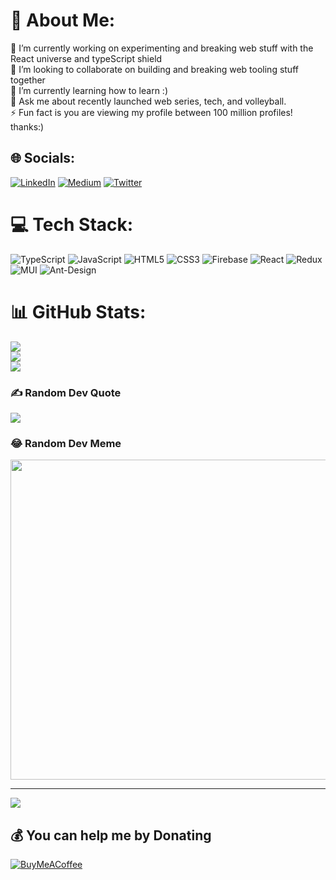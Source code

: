 # 💫 About Me:
🔭 I’m currently working on experimenting and breaking web stuff with the React universe and typeScript shield <br>👯 I’m looking to collaborate on building and breaking web tooling stuff together<br>🌱 I’m currently learning how to learn :)<br>💬 Ask me about recently launched web series, tech, and volleyball.<br>⚡ Fun fact is you are viewing my profile between 100 million profiles! thanks:)


## 🌐 Socials:
[![LinkedIn](https://img.shields.io/badge/LinkedIn-%230077B5.svg?logo=linkedin&logoColor=white)](https://linkedin.com/in/https://www.linkedin.com/in/aman-mulani-6b122314b/) [![Medium](https://img.shields.io/badge/Medium-12100E?logo=medium&logoColor=white)](https://medium.com/@amanmulani) [![Twitter](https://img.shields.io/badge/Twitter-%231DA1F2.svg?logo=Twitter&logoColor=white)](https://twitter.com/https://twitter.com/Amn_mulani) 

# 💻 Tech Stack:
![TypeScript](https://img.shields.io/badge/typescript-%23007ACC.svg?style=for-the-badge&logo=typescript&logoColor=white) ![JavaScript](https://img.shields.io/badge/javascript-%23323330.svg?style=for-the-badge&logo=javascript&logoColor=%23F7DF1E) ![HTML5](https://img.shields.io/badge/html5-%23E34F26.svg?style=for-the-badge&logo=html5&logoColor=white) ![CSS3](https://img.shields.io/badge/css3-%231572B6.svg?style=for-the-badge&logo=css3&logoColor=white) ![Firebase](https://img.shields.io/badge/firebase-%23039BE5.svg?style=for-the-badge&logo=firebase) ![React](https://img.shields.io/badge/react-%2320232a.svg?style=for-the-badge&logo=react&logoColor=%2361DAFB) ![Redux](https://img.shields.io/badge/redux-%23593d88.svg?style=for-the-badge&logo=redux&logoColor=white) ![MUI](https://img.shields.io/badge/MUI-%230081CB.svg?style=for-the-badge&logo=material-ui&logoColor=white) ![Ant-Design](https://img.shields.io/badge/-AntDesign-%230170FE?style=for-the-badge&logo=ant-design&logoColor=white)
# 📊 GitHub Stats:
![](https://github-readme-stats.vercel.app/api?username=amanmulani09&theme=dark&hide_border=false&include_all_commits=true&count_private=true)<br/>
![](https://github-readme-streak-stats.herokuapp.com/?user=amanmulani09&theme=dark&hide_border=false)<br/>
![](https://github-readme-stats.vercel.app/api/top-langs/?username=amanmulani09&theme=dark&hide_border=false&include_all_commits=true&count_private=true&layout=compact)

### ✍️ Random Dev Quote
![](https://quotes-github-readme.vercel.app/api?type=horizontal&theme=radical)

### 😂 Random Dev Meme
<img src="https://random-memer.herokuapp.com/" width="512px"/>

---
[![](https://visitcount.itsvg.in/api?id=amanmulani09&icon=0&color=0)](https://visitcount.itsvg.in)

  ## 💰 You can help me by Donating
  [![BuyMeACoffee](https://img.shields.io/badge/Buy%20Me%20a%20Coffee-ffdd00?style=for-the-badge&logo=buy-me-a-coffee&logoColor=black)](https://buymeacoffee.com/https://www.buymeacoffee.com/amanmulani) 

  
<!-- Proudly created with GPRM ( https://gprm.itsvg.in ) -->
